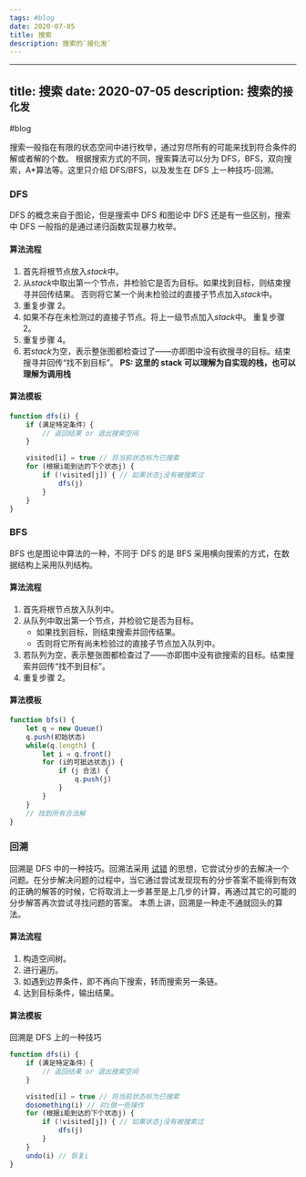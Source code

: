 ```yaml
---
tags: #blog
date: 2020-07-05
title: 搜索
description: 搜索的`接化发`
---
```


---
title: 搜索
date: 2020-07-05
description: 搜索的`接化发`
---

#blog

搜索一般指在有限的状态空间中进行枚举，通过穷尽所有的可能来找到符合条件的解或者解的个数。
根据搜索方式的不同，搜索算法可以分为 DFS，BFS，双向搜索，A\*算法等。这里只介绍 DFS/BFS，以及发生在 DFS 上一种技巧-回溯。

### DFS

DFS 的概念来自于图论，但是搜索中 DFS 和图论中 DFS 还是有一些区别，搜索中 DFS 一般指的是通过递归函数实现暴力枚举。

#### 算法流程

1. 首先将根节点放入*stack*中。
2. 从*stack*中取出第一个节点，并检验它是否为目标。如果找到目标，则结束搜寻并回传结果。
   否则将它某一个尚未检验过的直接子节点加入*stack*中。
3. 重复步骤 2。
4. 如果不存在未检测过的直接子节点。将上一级节点加入*stack*中。
   重复步骤 2。
5. 重复步骤 4。
6. 若*stack*为空，表示整张图都检查过了——亦即图中没有欲搜寻的目标。结束搜寻并回传“找不到目标”。
   **PS: 这里的 stack 可以理解为自实现的栈，也可以理解为调用栈**

#### 算法模板

```js
function dfs(i) {
	if (满足特定条件）{
		// 返回结果 or 退出搜索空间
	}

	visited[i] = true // 将当前状态标为已搜索
	for (根据i能到达的下个状态j) {
		if (!visited[j]) { // 如果状态j没有被搜索过
			dfs(j)
		}
	}
}
```

### BFS

BFS 也是图论中算法的一种，不同于 DFS 的是 BFS 采用横向搜索的方式，在数据结构上采用队列结构。

#### 算法流程

1. 首先将根节点放入队列中。
2. 从队列中取出第一个节点，并检验它是否为目标。
   - 如果找到目标，则结束搜索并回传结果。
   - 否则将它所有尚未检验过的直接子节点加入队列中。
3. 若队列为空，表示整张图都检查过了——亦即图中没有欲搜索的目标。结束搜索并回传“找不到目标”。
4. 重复步骤 2。

#### 算法模板

```js
function bfs() {
	let q = new Queue()
	q.push(初始状态)
	while(q.length) {
		let i = q.front()
		for (i的可抵达状态j) {
			if (j 合法) {
				q.push(j)
			}
		}
	}
	// 找到所有合法解
}
```

### 回溯

回溯是 DFS 中的一种技巧。回溯法采用 [试错](https://zh.wikipedia.org/wiki/%E8%AF%95%E9%94%99) 的思想，它尝试分步的去解决一个问题。在分步解决问题的过程中，当它通过尝试发现现有的分步答案不能得到有效的正确的解答的时候，它将取消上一步甚至是上几步的计算，再通过其它的可能的分步解答再次尝试寻找问题的答案。
本质上讲，回溯是一种走不通就回头的算法。

#### 算法流程

1. 构造空间树。
2. 进行遍历。
3. 如遇到边界条件，即不再向下搜索，转而搜索另一条链。
4. 达到目标条件，输出结果。

#### 算法模板

回溯是 DFS 上的一种技巧

```js
function dfs(i) {
	if (满足特定条件）{
		// 返回结果 or 退出搜索空间
	}

	visited[i] = true // 将当前状态标为已搜索
	dosomething(i) // 对i做一些操作
	for (根据i能到达的下个状态j) {
		if (!visited[j]) { // 如果状态j没有被搜索过
			dfs(j)
		}
	}
	undo(i) // 恢复i
}
```
